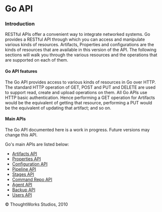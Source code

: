 
 

Go API
======

### Introduction

RESTful APIs offer a convenient way to integrate networked systems. Go
provides a RESTful API through which you can access and manipulate
various kinds of resources. Artifacts, Properties and configurations are
the kinds of resources that are available in this version of the API.
The following sections will walk you through the various resources and
the operations that are supported on each of them.

#### Go API features

The Go API provides access to various kinds of resources in Go over
HTTP. The standard HTTP operation of GET, POST and PUT and DELETE are
used to support read, create and upload operations on them. All Go APIs
use HTTP basic authentication. Hence performing a GET operation for
Artifacts would be the equivalent of getting that resource, performing a
PUT would be the equivalent of updating that artifact; and so on.

#### Main APIs

The Go API documented here is a work in progress. Future versions may
change this API.

Go's main APIs are listed below:

-   [Artifacts API](Artifacts_API.md)
-   [Properties API](Properties_API.md)
-   [Configuration API](Configuration_API.md)
-   [Pipeline API](Pipeline_API.md)
-   [Stages API](Stages_API.md)
-   [Command Repo API](command_repo_api.md)
-   [Agent API](Agent_API.md)
-   [Backup API](Backup_API.md)
-   [Users API](users_api.md)





© ThoughtWorks Studios, 2010

